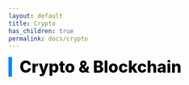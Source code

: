 ```yaml
---
layout: default
title: Crypto
has_children: true
permalink: docs/crypto
---
```


<div style="font-size:32px; font-weight: 800; border-left: 7px solid #0687f0; padding-left:15px !important; color:#000000">Crypto & Blockchain</div>
